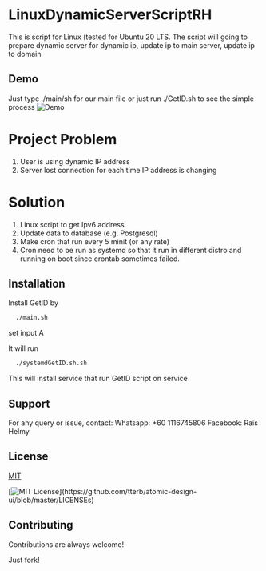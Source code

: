 # LinuxDynamicServerScriptRH
This is script for Linux (tested for Ubuntu 20 LTS. The script will going to prepare dynamic server for dynamic ip, update ip to main server, update ip to domain

## Demo

Just type ./main/sh for our main file or just run ./GetID.sh to see the simple process
![Demo](https://github.com/RaisHelmy/LinuxDynamicServerScriptRH/blob/main/linuxscriptGetID.gif)

# Project Problem

1. User is using dynamic IP address
2. Server lost connection for each time IP address is changing

# Solution
1. Linux script to get Ipv6 address 
2. Update data to database (e.g. Postgresql)
3. Make cron that run every 5 minit (or any rate)
4. Cron need to be run as systemd so that it run in different distro and running on boot since crontab sometimes failed.

## Installation

Install GetID by

```bash
  ./main.sh
```
set input A

It will run 

```bash
  ./systemdGetID.sh.sh
```

This will install service that run GetID script on service

## Support

For any query or issue, contact:
Whatsapp: +60 1116745806
Facebook: Rais Helmy


## License

[MIT](https://choosealicense.com/licenses/mit/)



[![MIT License](https://img.shields.io/apm/l/atomic-design-ui.svg?)](https://github.com/tterb/atomic-design-ui/blob/master/LICENSEs)

## Contributing

Contributions are always welcome!

Just fork!
